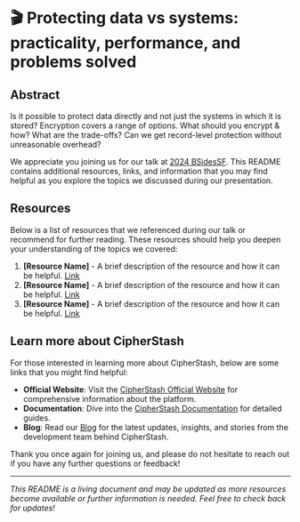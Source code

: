 # 🎬 Protecting data vs systems: practicality, performance, and problems solved

## Abstract

Is it possible to protect data directly and not just the systems in which it is stored? Encryption covers a range of options. What should you encrypt & how? What are the trade-offs? Can we get record-level protection without unreasonable overhead?

We appreciate you joining us for our talk at [2024 BSidesSF](https://bsidessf.org/). This README contains additional resources, links, and information that you may find helpful as you explore the topics we discussed during our presentation.

## Resources

Below is a list of resources that we referenced during our talk or recommend for further reading. These resources should help you deepen your understanding of the topics we covered:

1. **[Resource Name]** - A brief description of the resource and how it can be helpful. [Link](#)
2. **[Resource Name]** - A brief description of the resource and how it can be helpful. [Link](#)
3. **[Resource Name]** - A brief description of the resource and how it can be helpful. [Link](#)

## Learn more about CipherStash

For those interested in learning more about CipherStash, below are some links that you might find helpful:

- **Official Website**: Visit the [CipherStash Official Website](https://cipherstash.com) for comprehensive information about the platform.
- **Documentation**: Dive into the [CipherStash Documentation](https://cipherstash.com/docs) for detailed guides.
- **Blog**: Read our [Blog](https://cipherstash.com/blog) for the latest updates, insights, and stories from the development team behind CipherStash.

Thank you once again for joining us, and please do not hesitate to reach out if you have any further questions or feedback!

---

*This README is a living document and may be updated as more resources become available or further information is needed. Feel free to check back for updates!*
